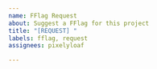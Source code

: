 ```yaml
---
name: FFlag Request
about: Suggest a FFlag for this project
title: "[REQUEST] "
labels: fflag, request
assignees: pixelyloaf

---
```



